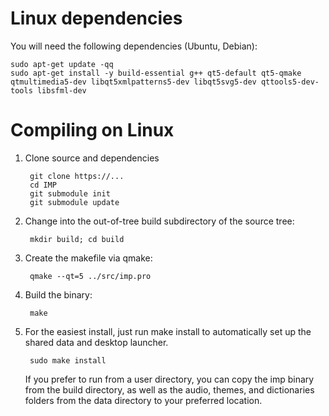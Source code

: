 # Linux dependencies

You will need the following dependencies (Ubuntu, Debian):

    sudo apt-get update -qq
    sudo apt-get install -y build-essential g++ qt5-default qt5-qmake qtmultimedia5-dev libqt5xmlpatterns5-dev libqt5svg5-dev qttools5-dev-tools libsfml-dev

# Compiling on Linux

1. Clone source and dependencies

        git clone https://...
        cd IMP
        git submodule init
        git submodule update

2. Change into the out-of-tree build subdirectory of the source tree:

        mkdir build; cd build

3. Create the makefile via qmake:

        qmake --qt=5 ../src/imp.pro

4. Build the binary:

        make

5. For the easiest install, just run make install to automatically set up the shared data and desktop launcher.

        sudo make install

   If you prefer to run from a user directory, you can copy the imp binary from the build directory, as well as the audio, themes, and dictionaries folders from the data directory to your preferred location.

